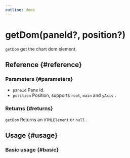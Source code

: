 ```yaml
---
outline: deep
---
```


# getDom(paneId?, position?)
`getDom` get the chart dom element.

## Reference {#reference}
<!-- @include: @/@views/api/references/instance/getDom.md -->

### Parameters {#parameters}
- `paneId` Pane id.
- `position` Position, supports `root`, `main` and `yAxis` .

### Returns {#returns}
`getDom` Returns an `HTMLElement` or `null` .

## Usage {#usage}
<script setup>
import GetDom from '../../../@views/api/samples/getDom/index.vue'
</script>

### Basic usage {#basic}
<GetDom/>
